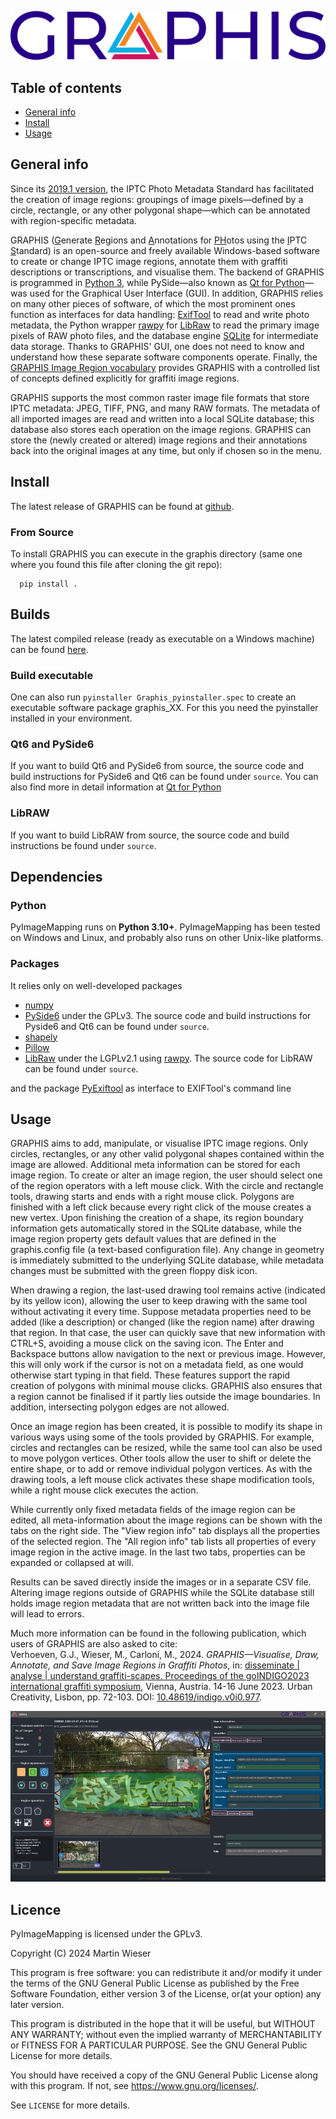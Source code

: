 ![ ](app/icons/INDIGO_logoGRAPHIS_text.png)

## Table of contents
* [General info](#general-info)
* [Install](#install)
* [Usage](#usage)


## General info
Since its [2019.1 version](https://www.iptc.org/std/photometadata/specification/IPTC-PhotoMetadata-2019.1.html), the IPTC Photo Metadata Standard has facilitated the creation of image regions: groupings of image pixels—defined by a circle, rectangle, or any other polygonal shape—which can be annotated with region-specific metadata.

GRAPHIS (<ins>G</ins>enerate <ins>R</ins>egions and <ins>A</ins>nnotations for <ins>PH</ins>otos using the <ins>I</ins>PTC <ins>S</ins>tandard) is an open-source and freely available Windows-based software to create or change IPTC image regions, annotate them with graffiti descriptions or transcriptions, and visualise them. The backend of GRAPHIS is programmed in [Python 3](https://www.python.org), while PySide—also known as [Qt for Python](https://wiki.qt.io/Qt_for_Python)—was used for the Graphical User Interface (GUI). In addition, GRAPHIS relies on many other pieces of software, of which the most prominent ones function as interfaces for data handling: [ExifTool](https://exiftool.org) to read and write photo metadata, the Python wrapper [rawpy](https://pypi.org/project/rawpy) for [LibRaw](https://www.libraw.org) to read the primary image pixels of RAW photo files, and the database engine [SQLite](https://www.sqlite.org) for intermediate data storage. Thanks to GRAPHIS' GUI, one does not need to know and understand how these separate software components operate. Finally, the [GRAPHIS Image Region vocabulary](https://vocabs.acdh.oeaw.ac.at/graphis-imgreg) provides GRAPHIS with a controlled list of concepts defined explicitly for graffiti image regions.

GRAPHIS supports the most common raster image file formats that store IPTC metadata: JPEG, TIFF, PNG, and many RAW formats. The metadata of all imported images are read and written into a local SQLite database; this database also stores each operation on the image regions. GRAPHIS can store the (newly created or altered) image regions and their annotations back into the original images at any time, but only if chosen so in the menu.
		
## Install
The latest release of GRAPHIS can be found at [github](https://github.com/GraffitiProjectINDIGO/GRAPHIS).

### From Source
To install GRAPHIS you can execute in the graphis directory (same one where you found this file after cloning the git repo):

```
  pip install .
```

## Builds
The latest compiled release (ready as executable on a Windows machine) can be found [here](https://github.com/GraffitiProjectINDIGO/GRAPHIS/releases).

### Build executable
One can also run ```pyinstaller Graphis_pyinstaller.spec``` to create an executable software package graphis_XX.
For this you need the pyinstaller installed in your environment.

### Qt6 and PySide6
If you want to build Qt6 and PySide6 from source, the source code and build instructions for PySide6 and Qt6 can be found under ``source``.
You can also find more in detail information at [Qt for Python](https://wiki.qt.io/Qt_for_Python)

### LibRAW
If you want to build LibRAW from source, the source code and build instructions be found under ``source``.


## Dependencies

### Python
PyImageMapping runs on **Python 3.10+**.
PyImageMapping has been tested on Windows and Linux, and probably also runs on other Unix-like platforms.

### Packages
It relies only on well-developed packages
- [numpy](https://www.numpy.org)
- [PySide6](https://doc.qt.io/qtforpython-6) under the GPLv3. The source code and build instructions for Pyside6 and Qt6 can be found under ``source``.
- [shapely](https://shapely.readthedocs.io/en/stable/index.html)
- [Pillow](https://python-pillow.org/)
- [LibRaw](https://www.libraw.org/) under the LGPLv2.1 using [rawpy](https://pypi.org/project/rawpy). The source code for LibRAW can be found under ``source``.

and the package [PyExiftool](https://github.com/sylikc/pyexiftool) as interface to EXIFTool's command line


## Usage
GRAPHIS aims to add, manipulate, or visualise IPTC image regions. Only circles, rectangles, or any other valid polygonal shapes contained within the image are allowed. Additional meta information can be stored for each image region.
To create or alter an image region, the user should select one of the region operators with a left mouse click. With the circle and rectangle tools, drawing starts and ends with a right mouse click. Polygons are finished with a left click because every right click of the mouse creates a new vertex. Upon finishing the creation of a shape, its region boundary information gets automatically stored in the SQLite database, while the image region property gets default values that are defined in the graphis.config file (a text-based configuration file). Any change in geometry is immediately submitted to the underlying SQLite database, while metadata changes must be submitted with the green floppy disk icon.

When drawing a region, the last-used drawing tool remains active (indicated by its yellow icon), allowing the user to keep drawing with the same tool without activating it every time. Suppose metadata properties need to be added (like a description) or changed (like the region name) after drawing that region. In that case, the user can quickly save that new information with CTRL+S, avoiding a mouse click on the saving icon. The Enter and Backspace buttons allow navigation to the next or previous image. However, this will only work if the cursor is not on a metadata field, as one would otherwise start typing in that field. These features support the rapid creation of polygons with minimal mouse clicks. GRAPHIS also ensures that a region cannot be finalised if it partly lies outside the image boundaries. In addition, intersecting polygon edges are not allowed.

Once an image region has been created, it is possible to modify its shape in various ways using some of the tools provided by GRAPHIS. For example, circles and rectangles can be resized, while the same tool can also be used to move polygon vertices. Other tools allow the user to shift or delete the entire shape, or to add or remove individual polygon vertices. As with the drawing tools, a left mouse click activates these shape modification tools, while a right mouse click executes the action.

While currently only fixed metadata fields of the image region can be edited, all meta-information about the image regions can be shown with the tabs on the right side. The "View region info" tab displays all the properties of the selected region. The "All region info" tab lists all properties of every image region in the active image. In the last two tabs, properties can be expanded or collapsed at will.

Results can be saved directly inside the images or in a separate CSV file. Altering image regions outside of GRAPHIS while the SQLite database still holds image region metadata that are not written back into the image file will lead to errors.

Much more information can be found in the following publication, which users of GRAPHIS are also asked to cite:<br>
Verhoeven, G.J., Wieser, M., Carloni, M., 2024. <i>GRAPHIS—Visualise, Draw, Annotate, and Save Image Regions in Graffiti Photos</i>, in: <ins>disseminate | analyse | understand graffiti-scapes. Proceedings of the goINDIGO2023 international graffiti symposium</ins>, Vienna, Austria. 14-16 June 2023. Urban Creativity, Lisbon, pp. 72-103. DOI: [10.48619/indigo.v0i0.977](https://journals.ap2.pt/index.php/indigo/article/view/977).


![ ](doc/images/main_window.jpg)

## Licence
PyImageMapping is licensed under the GPLv3.

Copyright (C) 2024 Martin Wieser

This program is free software: you can redistribute it and/or modify it under the terms of the GNU General Public License as published by the Free Software Foundation, either version 3 of the License, or(at your option) any later version.

This program is distributed in the hope that it will be useful, but WITHOUT ANY WARRANTY; without even the implied warranty of MERCHANTABILITY or FITNESS FOR A PARTICULAR PURPOSE.  See the GNU General Public License for more details.

You should have received a copy of the GNU General Public License along with this program.  If not, see <https://www.gnu.org/licenses/>.


See ``LICENSE`` for more details.
